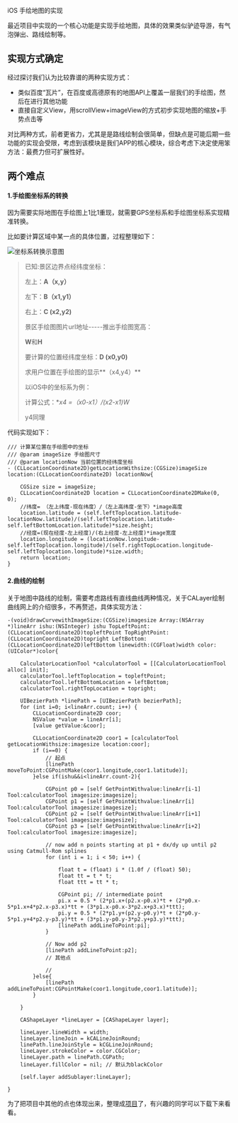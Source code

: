 iOS 手绘地图的实现

最近项目中实现的一个核心功能是实现手绘地图，具体的效果类似驴迹导游，有气泡弹出、路线绘制等。

## 实现方式确定

经过探讨我们认为比较靠谱的两种实现方式：

* 类似百度“瓦片”，在百度或高德原有的地图API上覆盖一层我们的手绘图，然后在进行其他功能
* 直接自定义View，用scrollView+imageView的方式初步实现地图的缩放+手势点击等

对比两种方式，前者更省力，尤其是是路线绘制会很简单，但缺点是可能后期一些功能的实现会受限，考虑到该模块是我们APP的核心模块，综合考虑下决定使用笨方法：最费力但可扩展性好。

##  两个难点

#### 1.手绘图坐标系的转换

因为需要实际地图在手绘图上1比1重现，就需要GPS坐标系和手绘图坐标系实现精准转换。

比如要计算区域中某一点的具体位置，过程整理如下：

![坐标系转换示意图](/Users/Gakki/Desktop/图片1.png)



> 已知:景区边界点经纬度坐标：
>
> 左上：**A（x,y）**
>
> 左下：**B（x1,y1）**
>
> 右上：**C (x2,y2)**
>
> 景区手绘图图片url地址-----推出手绘图宽高：
>
> **W**和**H**
>
> 要计算的位置经纬度坐标：**D (x0,y0)**
>
> 求用户位置在手绘图的显示**（x4,y4）**
>
> 以iOS中的坐标系为例：
>
> 计算公式：**x4 =（x0-x1）/(x2-x1)*W**
>
> y4同理



代码实现如下：

```
/// 计算某位置在手绘图中的坐标
/// @param imageSize 手绘图尺寸
/// @param locationNow 当前位置的经纬度坐标
- (CLLocationCoordinate2D)getLocationWithsize:(CGSize)imageSize location:(CLLocationCoordinate2D) locationNow{
    
    CGSize size = imageSize;
    CLLocationCoordinate2D location = CLLocationCoordinate2DMake(0, 0);
    //纬度= （左上纬度-现在纬度）/（左上高纬度-坐下）*image高度
    location.latitude = (self.leftToplocation.latitude-locationNow.latitude)/(self.leftToplocation.latitude-self.leftBottomLocation.latitude)*size.height;
    //经度=(现在经度-左上经度)/(右上经度-左上经度)*image宽度
    location.longitude = (locationNow.longitude-self.leftToplocation.longitude)/(self.rightTopLocation.longitude-self.leftToplocation.longitude)*size.width;
    return location;
}
```

#### 2.曲线的绘制

关于地图中路线的绘制，需要考虑路线有直线曲线两种情况，关于CALayer绘制曲线网上的介绍很多，不再赘述，具体实现方法：

```
-(void)drawCurvewithImageSize:(CGSize)imagesize Array:(NSArray *)lineArr ishu:(NSInteger) ishu TopLeftPoint:(CLLocationCoordinate2D)topleftPoint TopRightPoint:(CLLocationCoordinate2D)topright LeftBottom:(CLLocationCoordinate2D)leftBottom linewidth:(CGFloat)width color:(UIColor*)color{
    
    CalculatorLocationTool *calculatorTool = [[CalculatorLocationTool alloc] init];
    calculatorTool.leftToplocation = topleftPoint;
    calculatorTool.leftBottomLocation = leftBottom;
    calculatorTool.rightTopLocation = topright;
    
    UIBezierPath *linePath = [UIBezierPath bezierPath];
    for (int i=0; i<lineArr.count; i++) {
        CLLocationCoordinate2D coor;
        NSValue *value = lineArr[i];
        [value getValue:&coor];
        
        CLLocationCoordinate2D coor1 = [calculatorTool getLocationWithsize:imagesize location:coor];
        if (i==0) {
            // 起点
            [linePath moveToPoint:CGPointMake(coor1.longitude,coor1.latitude)];
        }else if(ishu&&i<lineArr.count-2){
            
            CGPoint p0 = [self GetPointWithvalue:lineArr[i-1] Tool:calculatorTool imagesize:imagesize];
            CGPoint p1 = [self GetPointWithvalue:lineArr[i] Tool:calculatorTool imagesize:imagesize];
            CGPoint p2 = [self GetPointWithvalue:lineArr[i+1] Tool:calculatorTool imagesize:imagesize];
            CGPoint p3 = [self GetPointWithvalue:lineArr[i+2] Tool:calculatorTool imagesize:imagesize];
            
            // now add n points starting at p1 + dx/dy up until p2 using Catmull-Rom splines
            for (int i = 1; i < 50; i++) {
                
                float t = (float) i * (1.0f / (float) 50);
                float tt = t * t;
                float ttt = tt * t;
                
                CGPoint pi; // intermediate point
                pi.x = 0.5 * (2*p1.x+(p2.x-p0.x)*t + (2*p0.x-5*p1.x+4*p2.x-p3.x)*tt + (3*p1.x-p0.x-3*p2.x+p3.x)*ttt);
                pi.y = 0.5 * (2*p1.y+(p2.y-p0.y)*t + (2*p0.y-5*p1.y+4*p2.y-p3.y)*tt + (3*p1.y-p0.y-3*p2.y+p3.y)*ttt);
                [linePath addLineToPoint:pi];
            }
            
            // Now add p2
            [linePath addLineToPoint:p2];
            // 其他点
            
            //
        }else{
            [linePath addLineToPoint:CGPointMake(coor1.longitude,coor1.latitude)];
        }
        
    }
    
    CAShapeLayer *lineLayer = [CAShapeLayer layer];
    
    lineLayer.lineWidth = width;
    lineLayer.lineJoin = kCALineJoinRound;
    linePath.lineJoinStyle = kCGLineJoinRound;
    lineLayer.strokeColor = color.CGColor;
    lineLayer.path = linePath.CGPath;
    lineLayer.fillColor = nil; // 默认为blackColor
    
    [self.layer addSublayer:lineLayer];
    
}
```



为了把项目中其他的点也体现出来，整理成[项目](https://github.com/hyf12138/HYFGraphicMap)了，有兴趣的同学可以下载下来看看。
